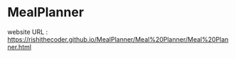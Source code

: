 # MealPlanner
website URL : https://rishithecoder.github.io/MealPlanner/Meal%20Planner/Meal%20Planner.html
